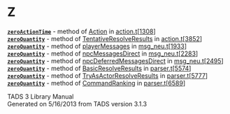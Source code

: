 ---
---
# Z

[**`zeroActionTime`**](../object/Action.html#zeroActionTime) - method of
[Action](../object/Action.html) in
[action.t](../file/action.t.html)\[[1308](../source/action.t.html#1308)\]  
[**`zeroQuantity`**](../object/TentativeResolveResults.html#zeroQuantity) -
method of
[TentativeResolveResults](../object/TentativeResolveResults.html) in
[action.t](../file/action.t.html)\[[3852](../source/action.t.html#3852)\]  
[**`zeroQuantity`**](../object/playerMessages.html#zeroQuantity) -
method of [playerMessages](../object/playerMessages.html) in
[msg_neu.t](../file/msg_neu.t.html)\[[1933](../source/msg_neu.t.html#1933)\]  
[**`zeroQuantity`**](../object/npcMessagesDirect.html#zeroQuantity) -
method of [npcMessagesDirect](../object/npcMessagesDirect.html) in
[msg_neu.t](../file/msg_neu.t.html)\[[2283](../source/msg_neu.t.html#2283)\]  
[**`zeroQuantity`**](../object/npcDeferredMessagesDirect.html#zeroQuantity) -
method of
[npcDeferredMessagesDirect](../object/npcDeferredMessagesDirect.html) in
[msg_neu.t](../file/msg_neu.t.html)\[[2495](../source/msg_neu.t.html#2495)\]  
[**`zeroQuantity`**](../object/BasicResolveResults.html#zeroQuantity) -
method of [BasicResolveResults](../object/BasicResolveResults.html) in
[parser.t](../file/parser.t.html)\[[5574](../source/parser.t.html#5574)\]  
[**`zeroQuantity`**](../object/TryAsActorResolveResults.html#zeroQuantity) -
method of
[TryAsActorResolveResults](../object/TryAsActorResolveResults.html) in
[parser.t](../file/parser.t.html)\[[5777](../source/parser.t.html#5777)\]  
[**`zeroQuantity`**](../object/CommandRanking.html#zeroQuantity) -
method of [CommandRanking](../object/CommandRanking.html) in
[parser.t](../file/parser.t.html)\[[6589](../source/parser.t.html#6589)\]  

<div class="ftr">

TADS 3 Library Manual  
Generated on 5/16/2013 from TADS version 3.1.3

</div>
